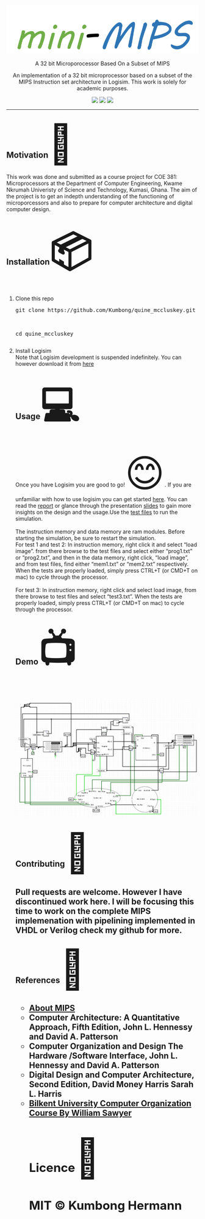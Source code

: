 <p align="center">
	<img src="resources/images/mips.png" />
</p>
<p align="center">
    A 32 bit Microporocessor Based On a Subset of MIPS
</p>
<p align="center"> 
	An implementation of a 32 bit microprocessor based on a subset of the MIPS Instruction set architecture in Logisim. This work is solely for academic purposes.
</p>
<p align="center">
	<img src="https://img.shields.io/github/last-commit/kumbong/mips-32-logisim">
	<img src="https://img.shields.io/github/license/kumbong/mips-32-logisim">
	<img src="https://img.shields.io/github/issues-raw/kumbong/mips-32-logisim">
</p>
<hr>
<h2> Motivation<span style='font-size:100px;'>&#127775;</span></h2>	
<p>
This work was done and submitted as a course project for COE 381: Microprocessors at the Department of Computer Engineering, Kwame Nkrumah Univeristy of Science and Technology, Kumasi, Ghana. The aim of the project is to get an indepth understanding of the functioning of microporcessors and also to prepare for computer architecture and digital computer design.
</p>
<h2> Installation<span style='font-size:100px;'>&#x1f4e6;</span></h2>	
<p>
<ol>
	<li>Clone this repo</br>
	<pre>git clone https://github.com/Kumbong/quine_mccluskey.git<br>
   
   cd quine_mccluskey
	</pre>
	</li>
	<li>Install Logisim<br>
	Note that Logisim development is suspended indefinitely. You can however download it from <a href=http://www.cburch.com/logisim/>here</a>
	
</li>
</p>

<h2>Usage<span style='font-size:100px;'>&#128187;</span></h2>
<p>Once you have Logisim you are good to go!<span style='font-size:100px;'>&#128522;</span>. If you are unfamiliar with how to use logisim you can get started <a href="https://www.youtube.com/watch?v=RdnT_Ujq72E&list=PL9Tu_yD7oJURQqPEAQ78FggiDeiK7MqVb">here</a>. You can read the <a href="https://github.com/Kumbong/mips-32-logisim/blob/master/docs/report.pdf">report</a> or glance through the presentation <a href="https://github.com/Kumbong/mips-32-logisim/blob/master/docs/presentation.pptx">slides</a> to gain more insights on the design and the usage.Use the <a href="https://github.com/Kumbong/mips-32-logisim/tree/master/test%20files">test files</a> to run the simulation. <br><br>
The instruction memory and data memory are ram modules. Before starting the simulation, be sure to restart the simulation.
	<br>
For test 1 and test 2: In instruction memory, right click it and select “load image”. from there browse to the test files and select either “prog1.txt” or “prog2.txt”, and then in the data memory, right click, “load image”, and from test files, find either “mem1.txt” or “mem2.txt” respectively. When the tests are properly loaded, simply press CTRL+T (or CMD+T on mac) to cycle through the processor. 
<br><br>
For test 3: In instruction memory, right click and select load image, from there browse to test files and select “test3.txt”.
When the tests are properly loaded, simply press CTRL+T (or CMD+T on mac) to cycle through the processor. 
</p>
<h2>Demo<span style='font-size:100px;'>&#128250;</span><h2/>
	<p>
	<img src="resources/images/cpu.PNG"></img>
	</p>
<h2>Contributing<span style='font-size:100px;'>&#127873;</span><h2/>
	<p>
	Pull requests are welcome. However I have discontinued work here. I will be focusing this time to work on the complete MIPS implemenation with pipelining implemented in VHDL or Verilog check my github for more.
	</p>
<h2>References<span style='font-size:100px;'>&#x1F4D3;</span><h2/>
	<p>
	<ul>
		<li> <a href="https://en.wikipedia.org/wiki/MIPS_architecture">About MIPS </a></li>
		<li>  Computer Architecture: A Quantitative Approach, Fifth Edition, John L. Hennessy and David A. Patterson</li>
		<li> Computer Organization and Design The Hardware /Software Interface, John L. Hennessy and David A. Patterson</li>
		<li> Digital Design and Computer Architecture, Second Edition, David Money Harris
			Sarah L. Harris </li>
		<li> <a href="https://www.youtube.com/watch?v=CDO28Esqmcg&list=PLhwVAYxlh5dvB1MkZrcRZy6x_a2yORNAu">Bilkent University Computer Organization Course By William Sawyer</a> 
	</p>
<h2>Licence<span style='font-size:100px;'>&#128272;</span><h2/>
	<p>MIT &copy; Kumbong Hermann</p>
